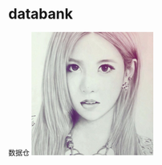 # databank
数据仓
![Image text](https://github.com/davidz2020/databank/blob/master/%E5%BE%AE%E4%BF%A1%E6%88%AA%E5%9B%BE_20181115223522.png?raw=true)
